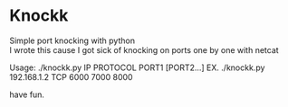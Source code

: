 Knockk
======
Simple port knocking with python<br>
I wrote this cause I got sick of knocking on ports one by one with netcat

Usage: ./knockk.py IP PROTOCOL PORT1 [PORT2...]
EX. ./knockk.py 192.168.1.2 TCP 6000 7000 8000

have fun.

